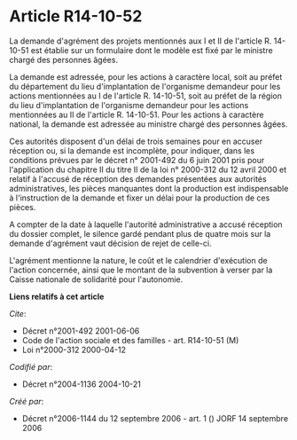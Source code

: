 # Article R14-10-52

La demande d'agrément des projets mentionnés aux I et II de l'article R. 14-10-51 est établie sur un formulaire dont le
modèle est fixé par le ministre chargé des personnes âgées.

La demande est adressée, pour les actions à caractère local, soit au préfet du département du lieu d'implantation de
l'organisme demandeur pour les actions mentionnées au I de l'article R. 14-10-51, soit au préfet de la région du lieu
d'implantation de l'organisme demandeur pour les actions mentionnées au II de l'article R. 14-10-51. Pour les actions à
caractère national, la demande est adressée au ministre chargé des personnes âgées.

Ces autorités disposent d'un délai de trois semaines pour en accuser réception ou, si la demande est incomplète, pour
indiquer, dans les conditions prévues par le décret n° 2001-492 du 6 juin 2001 pris pour l'application du chapitre II du
titre II de la loi n° 2000-312 du 12 avril 2000 et relatif à l'accusé de réception des demandes présentées aux autorités
administratives, les pièces manquantes dont la production est indispensable à l'instruction de la demande et fixer un délai
pour la production de ces pièces.

A compter de la date à laquelle l'autorité administrative a accusé réception du dossier complet, le silence gardé pendant
plus de quatre mois sur la demande d'agrément vaut décision de rejet de celle-ci.

L'agrément mentionne la nature, le coût et le calendrier d'exécution de l'action concernée, ainsi que le montant de la
subvention à verser par la Caisse nationale de solidarité pour l'autonomie.

**Liens relatifs à cet article**

_Cite_:

  - Décret n°2001-492 2001-06-06
  - Code de l'action sociale et des familles - art. R14-10-51 (M)
  - Loi n°2000-312 2000-04-12

_Codifié par_:

  - Décret n°2004-1136 2004-10-21

_Créé par_:

  - Décret n°2006-1144 du 12 septembre 2006 - art. 1 () JORF 14 septembre 2006
